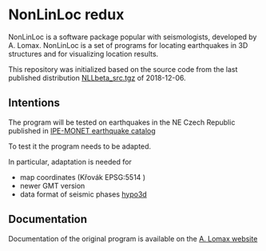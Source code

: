 # NonLinLoc redux

NonLinLoc is a software package popular with seismologists, developed by A. Lomax.
NonLinLoc is a set of programs for locating earthquakes in 3D structures and for visualizing location results.

This repository was initialized based on the source code from the last published distribution
[NLLbeta_src.tgz](http://alomax.free.fr/nlloc/softbeta/tar/NLLbeta_src.tgz) of 2018-12-06.

## Intentions
The program will be tested on earthquakes in the NE Czech Republic published in
[IPE-MONET earthquake catalog](https://www.researchgate.net/publication/323906777_IPE-MONET_EARTHQUAKE_CATALOG)

To test it the program needs to be adapted.

In particular, adaptation is needed for
 - map coordinates (Křovák EPSG:5514 )
 - newer GMT version
 - data format of seismic phases [hypo3d](https://github.com/firbas/hypo3d)

## Documentation
Documentation of the original program is available on the
[A. Lomax website](http://alomax.free.fr/nlloc/)
